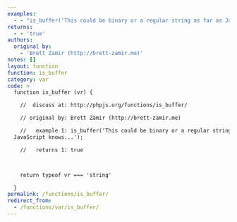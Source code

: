 ```yaml
---
examples:
  - - "is_buffer('This could be binary or a regular string as far as JavaScript knows...');"
returns:
  - - 'true'
authors:
  original by:
    - 'Brett Zamir (http://brett-zamir.me)'
notes: []
layout: function
function: is_buffer
category: var
code: >
  function is_buffer (vr) {

    //  discuss at: http://phpjs.org/functions/is_buffer/

    // original by: Brett Zamir (http://brett-zamir.me)

    //   example 1: is_buffer('This could be binary or a regular string as far as
  JavaScript knows...');

    //   returns 1: true



    return typeof vr === 'string'

  }
permalink: /functions/is_buffer/
redirect_from:
  - /functions/var/is_buffer/
---
```


<!-- WARNING! This file is auto generated by `npm run web:inject`, do not edit by hand -->
